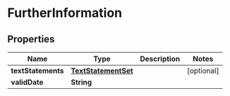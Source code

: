 
# FurtherInformation

## Properties
Name | Type | Description | Notes
------------ | ------------- | ------------- | -------------
**textStatements** | [**TextStatementSet**](TextStatementSet.md) |  |  [optional]
**validDate** | **String** |  | 




